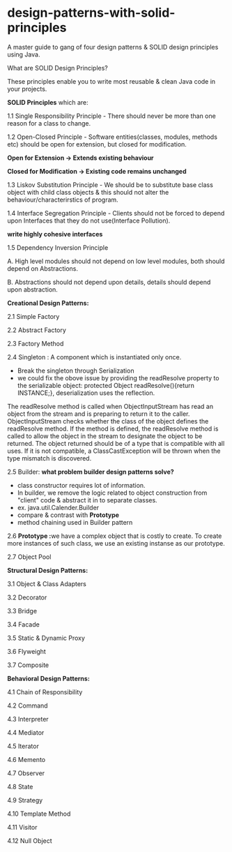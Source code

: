 # design-patterns-with-solid-principles
A master guide to gang of four design patterns &amp; SOLID design principles using Java.
<p>
What are SOLID Design Principles?

These principles enable you to write most reusable & clean Java code in your projects.

<b>SOLID Principles</b> which are:

1.1 Single Responsibility Principle - There should never be more than one reason for a class to change.

1.2 Open-Closed Principle - Software entities(classes, modules, methods etc) should be open for extension, but closed for modification.

<b>Open for Extension -> Extends existing behaviour

Closed for Modification -> Existing code remains unchanged</b>

1.3 Liskov Substitution Principle - We should be to substitute base class object with child class objects & this should not alter the behaviour/characterirstics of program. 

1.4 Interface Segregation Principle - Clients should not be forced to depend upon Interfaces that they do not use(Interface Pollution).

<b>write highly cohesive interfaces</b>

1.5 Dependency Inversion Principle

<p>A. High level modules should not depend on low level modules, both should depend on Abstractions.</p>
<p>B. Abstractions should not depend upon details, details should depend upon abstraction.</p>
</p>
<b>Creational Design Patterns:</b> 

2.1 Simple Factory

2.2 Abstract Factory

2.3 Factory Method

2.4 Singleton : A component which is instantiated only once.
* Break the singleton through Serialization
* we could fix the obove issue by providing the readResolve property to the serializable object: protected Object readResolve(){return INSTANCE;}, deserialization uses the reflection.
<p>The readResolve method is called when ObjectInputStream has read an object from the stream and is preparing to return it to the caller. ObjectInputStream checks whether the class of the object defines the readResolve method. If the method is defined, the readResolve method is called to allow the object in the stream to designate the object to be returned. The object returned should be of a type that is compatible with all uses. If it is not compatible, a ClassCastException will be thrown when the type mismatch is discovered.</p>

2.5 Builder: <b>what problem builder design patterns solve?</b>

* class constructor requires lot of information.
* In builder, we remove the logic related to object construction from "client" code & abstract it in to separate classes.
* ex. java.util.Calender.Builder
* compare & contrast with <b>Prototype</b>
* method chaining used in Builder pattern

2.6 <b>Prototype :</b>we have a complex object that is costly to create. To create more instances of such class, we use an existing instanse as our prototype. 

2.7 Object Pool

<b>Structural Design Patterns:</b> 

3.1 Object & Class Adapters

3.2 Decorator

3.3 Bridge

3.4 Facade

3.5 Static & Dynamic Proxy

3.6 Flyweight

3.7 Composite  

<b>Behavioral Design Patterns:</b>

4.1 Chain of Responsibility

4.2 Command

4.3 Interpreter

4.4 Mediator

4.5 Iterator

4.6 Memento

4.7 Observer

4.8 State

4.9 Strategy

4.10 Template Method

4.11 Visitor

4.12 Null Object
